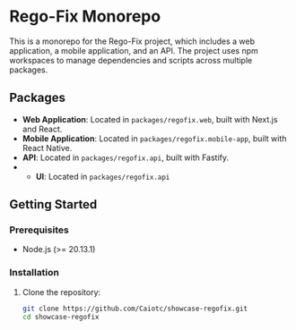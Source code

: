 # Rego-Fix Monorepo

This is a monorepo for the Rego-Fix project, which includes a web application, a mobile application, and an API. The project uses npm workspaces to manage dependencies and scripts across multiple packages.

## Packages

- **Web Application**: Located in `packages/regofix.web`, built with Next.js and React.
- **Mobile Application**: Located in `packages/regofix.mobile-app`, built with React Native.
- **API**: Located in `packages/regofix.api`, built with Fastify.
- - **UI**: Located in `packages/regofix.api`


## Getting Started

### Prerequisites

- Node.js (>= 20.13.1)

### Installation

1. Clone the repository:

   ```sh
   git clone https://github.com/Caiotc/showcase-regofix.git
   cd showcase-regofix